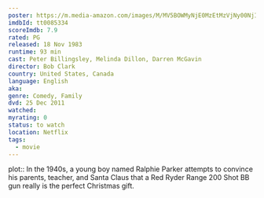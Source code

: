 ```yaml
---
poster: https://m.media-amazon.com/images/M/MV5BOWMyNjE0MzEtMzVjNy00NjIxLTg0ZjMtMWJhNGI1YmVjYTczL2ltYWdlXkEyXkFqcGdeQXVyNzc5MjA3OA@@._V1_SX300.jpg
imdbId: tt0085334
scoreImdb: 7.9
rated: PG
released: 18 Nov 1983
runtime: 93 min
cast: Peter Billingsley, Melinda Dillon, Darren McGavin
director: Bob Clark
country: United States, Canada
language: English
aka: 
genre: Comedy, Family
dvd: 25 Dec 2011
watched: 
myrating: 0
status: to watch
location: Netflix
tags:
  - movie
---
```


plot:: In the 1940s, a young boy named Ralphie Parker attempts to convince his parents, teacher, and Santa Claus that a Red Ryder Range 200 Shot BB gun really is the perfect Christmas gift.
